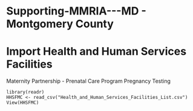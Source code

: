 # Supporting-MMRIA---MD - Montgomery County 


# Import Health and Human Services Facilities 
Maternity Partnership - Prenatal Care Program
Pregnancy Testing

```{r}
library(readr)
HHSFMC <- read_csv("Health_and_Human_Services_Facilities_List.csv")
View(HHSFMC)
